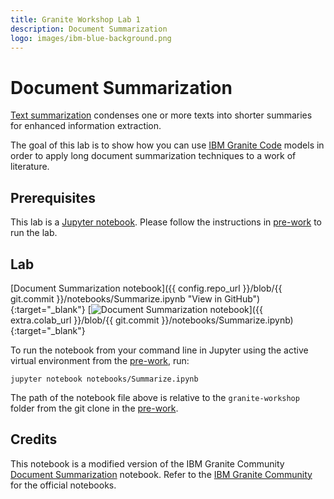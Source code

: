 ```yaml
---
title: Granite Workshop Lab 1
description: Document Summarization
logo: images/ibm-blue-background.png
---
```


# Document Summarization

[Text summarization](https://www.ibm.com/topics/text-summarization) condenses one or more texts into shorter summaries for enhanced information extraction.

The goal of this lab is to show how you can use [IBM Granite Code](https://www.ibm.com/granite/docs/models/code/) models in order to apply long document summarization techniques to a work of literature.

## Prerequisites

This lab is a [Jupyter notebook](https://jupyter.org/). Please follow the instructions in [pre-work](../pre-work/README.md) to run the lab.

## Lab

[Document Summarization notebook]({{ config.repo_url }}/blob/{{ git.commit }}/notebooks/Summarize.ipynb "View in GitHub"){:target="_blank"}
[![Document Summarization notebook](https://colab.research.google.com/assets/colab-badge.svg "Open In Colab")]({{ extra.colab_url }}/blob/{{ git.commit }}/notebooks/Summarize.ipynb){:target="_blank"}

To run the notebook from your command line in Jupyter using the active virtual environment from the [pre-work](../pre-work/README.md#install-jupyter), run:

```shell
jupyter notebook notebooks/Summarize.ipynb
```

The path of the notebook file above is relative to the `granite-workshop` folder from the git clone in the [pre-work](../pre-work/README.md#clone-the-granite-workshop-repository).

## Credits

This notebook is a modified version of the IBM Granite Community [Document Summarization](https://github.com/ibm-granite-community/granite-snack-cookbook/blob/main/recipes/Summarize/Summarize.ipynb) notebook. Refer to the [IBM Granite Community](https://github.com/ibm-granite-community) for the official notebooks.
